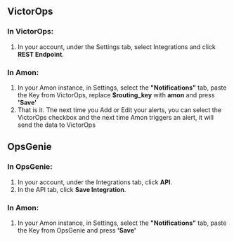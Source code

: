## VictorOps

<h3>In VictorOps:</h3>
<ol>
	<li>In your account, under the Settings tab, select Integrations and click <strong>REST Endpoint</strong>.
		<img src="/assets/img/screenshots/victorops-restendpoint.png" alt="">
	</li>
</ol>
<h3>In Amon:</h3>
<ol>
	<li>In your Amon instance, in Settings, select the <strong>"Notifications"</strong> tab, 
		paste the Key from VictorOps, replace <strong>$routing_key</strong> with <strong>amon</strong>  and press <strong>'Save'</strong>
		<img src="/assets/img/screenshots/amon-victorops.png" alt="">
	</li>
	<li>
		That is it. The next time you Add or Edit your alerts, you can select the VictorOps checkbox and 
		the next time Amon triggers an alert, it will send the data to VictorOps
		<img src="/assets/img/screenshots/amon-add-notification.png" alt="">
	</li>
</ol>
<h2 id="opsgenie">OpsGenie</h2>
<h3>In OpsGenie:</h3>
<ol>
	<li>In your account, under the Integrations tab, click <strong>API</strong>.
		<img src="/assets/img/screenshots/opsgenie-api-key.png" alt="">
	</li>
	<li>In the API tab, click <strong>Save Integration</strong>.
		<img src="/assets/img/screenshots/opsgenie-save-integration.png" alt="">
	</li>
</ol>
<h3>In Amon:</h3>
<ol>
	<li>In your Amon instance, in Settings, select the <strong>"Notifications"</strong> tab, 
		paste the Key from OpsGenie and press <strong>'Save'</strong>
		<img src="/assets/img/screenshots/amon-opsgenie.png" alt="">
	</li>
</ol>